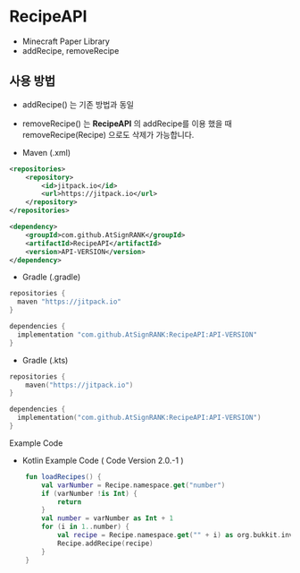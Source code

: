 # RecipeAPI
- Minecraft Paper Library
- addRecipe, removeRecipe

## 사용 방법
- addRecipe() 는 기존 방법과 동일
- removeRecipe() 는 **RecipeAPI** 의 addRecipe를 이용 했을 때 removeRecipe(Recipe) 으로도 삭제가 가능합니다.

- Maven (.xml)
```xml
<repositories>
    <repository>
        <id>jitpack.io</id>
        <url>https://jitpack.io</url>
    </repository>
</repositories>

<dependency>
    <groupId>com.github.AtSignRANK</groupId>
    <artifactId>RecipeAPI</artifactId>
    <version>API-VERSION</version>
</dependency>
```

- Gradle (.gradle)
```gradle
repositories {
  maven "https://jitpack.io"
}

dependencies {
  implementation "com.github.AtSignRANK:RecipeAPI:API-VERSION"
}
```

- Gradle (.kts)
```kts
repositories {
    maven("https://jitpack.io")
}

dependencies {
  implementation("com.github.AtSignRANK:RecipeAPI:API-VERSION")
}
```

Example Code
- Kotlin Example Code ( Code Version 2.0.-1 )
```kt
    fun loadRecipes() {
        val varNumber = Recipe.namespace.get("number")
        if (varNumber !is Int) {
            return
        }
        val number = varNumber as Int + 1
        for (i in 1..number) {
            val recipe = Recipe.namespace.get("" + i) as org.bukkit.inventory.Recipe
            Recipe.addRecipe(recipe)
        }
    }
```
